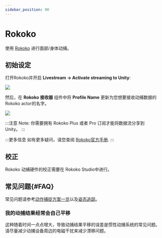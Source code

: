 ```yaml
---
sidebar_position: 90
---
```


# Rokoko

使用 [Rokoko](https://www.rokoko.com/) 进行面部/身体动捕。

## 初始设定

打开Rokoko并开启 **Livestream → Activate streaming to Unity**:

![](/doc-img/zh-rokoko-1.webp)

然后，在 **Rokoko 接收器** 组件中将 **Profile Name** 更新为您想要接收动捕数据的Rokoko actor的名字。

![](/doc-img/zh-rokoko-2.webp)

:::注意
Note: 你需要拥有 Rokoko Plus 或者 Pro 订阅才能将数据流分享到 Unity。
:::

:::更多信息
如有更多疑问，请您查阅 [Rokoko官方手册](https://support.rokoko.com/hc/en-us/articles/4410471183633-Getting-Started-Streaming-to-Unity).
:::

## 校正

Rokoko 动捕硬件的校正需要在 Rokoko Studio中进行。

## 常见问题{#FAQ}

常见问题请参考[动作捕捉方案一览](overview#FAQ)以及[姿态追踪](body-tracking#FAQ)。

### 我的动捕结果经常会自己平移

这种随着时间一点点增大，导致动捕结果平移的误差是惯性动捕系统的常见问题。请尽量减少动捕设备周边的电磁干扰来减少漂移问题。
